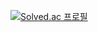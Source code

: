 [![Solved.ac
프로필](http://mazassumnida.wtf/api/generate_badge?boj={handle})](https://solved.ac/{pso5594})
